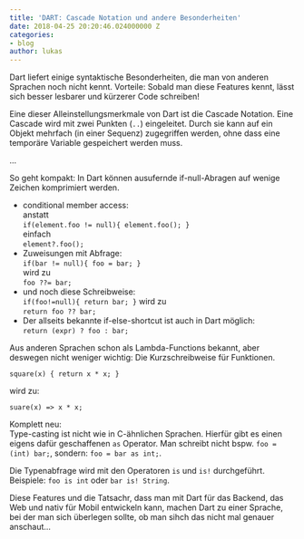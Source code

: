 ```yaml
---
title: 'DART: Cascade Notation und andere Besonderheiten'
date: 2018-04-25 20:20:46.024000000 Z
categories:
- blog
author: lukas
---
```


Dart liefert einige syntaktische Besonderheiten, die man von anderen Sprachen noch nicht kennt. Vorteile: Sobald man diese Features kennt, lässt sich besser lesbarer und kürzerer Code schreiben!

Eine dieser Alleinstellungsmerkmale von Dart ist die Cascade Notation. Eine Cascade wird mit zwei Punkten (`..`) eingeleitet. Durch sie kann auf ein Objekt mehrfach (in einer Sequenz) zugegriffen werden, ohne dass eine temporäre Variable gespeichert werden muss.

...

So geht kompakt: In Dart können ausufernde if-null-Abragen auf wenige Zeichen komprimiert werden.
- conditional member access:  
    anstatt  
    `if(element.foo != null){ element.foo(); }`  
    einfach  
    `element?.foo();`  
- Zuweisungen mit Abfrage:  
    `if(bar != null){ foo = bar; }`  
    wird zu  
    `foo ??= bar;`  
- und noch diese Schreibweise:  
    `if(foo!=null){ return bar; }`
    wird zu  
    `return foo ?? bar;`
- Der allseits bekannte if-else-shortcut ist auch in Dart möglich:  
    `return (expr) ? foo : bar;`

Aus anderen Sprachen schon als Lambda-Functions bekannt, aber deswegen nicht weniger wichtig: Die Kurzschreibweise für Funktionen.

`square(x) { return x * x; }`

wird zu:

`suare(x) => x * x;`

Komplett neu:  
Type-casting ist nicht wie in C-ähnlichen Sprachen. Hierfür gibt es einen eigens dafür geschaffenen `as` Operator. Man schreibt nicht bspw. `foo = (int) bar;`, sondern: `foo = bar as int;`. 

Die Typenabfrage wird mit den Operatoren `is` und `is!` durchgeführt. Beispiele: `foo is int` oder `bar is! String`.

Diese Features und die Tatsachr,  dass man mit Dart für das Backend, das Web und nativ für Mobil entwickeln kann, machen Dart zu einer Sprache, bei der man sich überlegen sollte, ob man sihch das nicht mal genauer anschaut...